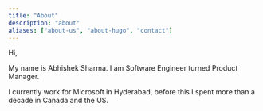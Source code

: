 ```yaml
---
title: "About"
description: "about"
aliases: ["about-us", "about-hugo", "contact"]
---
```


Hi,

My name is Abhishek Sharma. I am Software Engineer turned Product Manager.

I currently work for Microsoft in Hyderabad, before this I spent more than a decade in Canada and the US.
